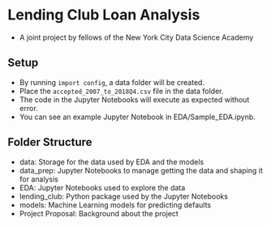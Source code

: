# Lending Club Loan Analysis

- A joint project by fellows of the New York City Data Science Academy

## Setup
- By running `import config`, a data folder will be created.
- Place the `accepted_2007_to_2018Q4.csv` file in the data folder.
- The code in the Jupyter Notebooks will execute as expected without error.
- You can see an example Jupyter Notebook in EDA/Sample_EDA.ipynb.

## Folder Structure
- data: Storage for the data used by EDA and the models
- data_prep: Jupyter Notebooks to manage getting the data and shaping it for analysis
- EDA: Jupyter Notebooks used to explore the data
- lending_club: Python package used by the Jupyter Notebooks
- models: Machine Learning models for predicting defaults
- Project Proposal: Background about the project